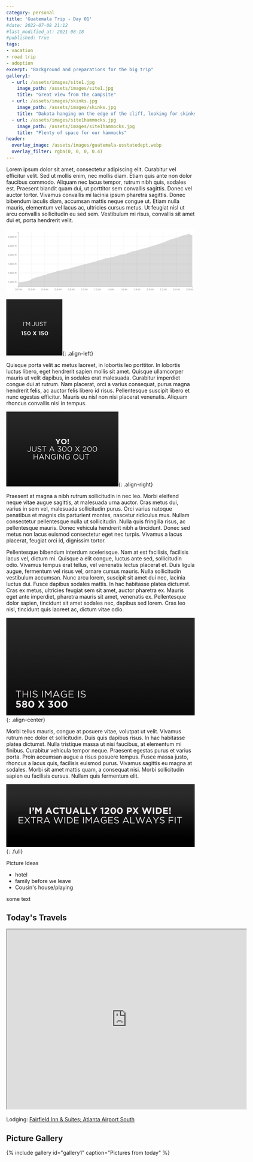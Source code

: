```yaml
---
category: personal
title: 'Guatemala Trip - Day 01'
#date: 2022-07-08 21:12
#last_modified_at: 2021-08-18
#published: True
tags:
- vacation
- road trip
- adoption
excerpt: "Background and preparations for the big trip"
gallery1:
  - url: /assets/images/site1.jpg
    image_path: /assets/images/site1.jpg
    title: "Great view from the campsite"
  - url: /assets/images/skinks.jpg
    image_path: /assets/images/skinks.jpg
    title: "Dakota hanging on the edge of the cliff, looking for skinks"
  - url: /assets/images/site1hammocks.jpg
    image_path: /assets/images/site1hammocks.jpg
    title: "Plenty of space for our hammocks"
header:
  overlay_image: /assets/images/guatemala-usstatedept.webp
  overlay_filter: rgba(0, 0, 0, 0.4)
---
```


Lorem ipsum dolor sit amet, consectetur adipiscing elit. Curabitur vel efficitur velit. Sed ut mollis enim, nec mollis diam. Etiam quis ante non dolor faucibus commodo. Aliquam nec lacus tempor, rutrum nibh quis, sodales est. Praesent blandit quam dui, ut porttitor sem convallis sagittis. Donec vel auctor tortor. Vivamus convallis mi lacinia ipsum pharetra sagittis. Donec bibendum iaculis diam, accumsan mattis neque congue ut. Etiam nulla mauris, elementum vel lacus ac, ultricies cursus metus. Ut feugiat nisl ut arcu convallis sollicitudin eu sed sem. Vestibulum mi risus, convallis sit amet dui et, porta hendrerit velit.

[![image-center](/assets/images/elevation_day01.png)](/assets/images/elevation_day01.png)

![image-left](/assets/images/filename-150x150.jpg){: .align-left} 

Quisque porta velit ac metus laoreet, in lobortis leo porttitor. In lobortis luctus libero, eget hendrerit sapien mollis sit amet. Quisque ullamcorper mauris ut velit dapibus, in sodales erat malesuada. Curabitur imperdiet congue dui at rutrum. Nam placerat, orci a varius consequat, purus magna hendrerit felis, ac auctor felis libero id risus. Pellentesque suscipit libero et nunc egestas efficitur. Mauris eu nisl non nisi placerat venenatis. Aliquam rhoncus convallis nisi in tempus.

![image-right](/assets/images/filename-300x200.jpg){: .align-right}

Praesent at magna a nibh rutrum sollicitudin in nec leo. Morbi eleifend neque vitae augue sagittis, at malesuada urna auctor. Cras metus dui, varius in sem vel, malesuada sollicitudin purus. Orci varius natoque penatibus et magnis dis parturient montes, nascetur ridiculus mus. Nullam consectetur pellentesque nulla ut sollicitudin. Nulla quis fringilla risus, ac pellentesque mauris. Donec vehicula hendrerit nibh a tincidunt. Donec sed metus non lacus euismod consectetur eget nec turpis. Vivamus a lacus placerat, feugiat orci id, dignissim tortor.

Pellentesque bibendum interdum scelerisque. Nam at est facilisis, facilisis lacus vel, dictum mi. Quisque a elit congue, luctus ante sed, sollicitudin odio. Vivamus tempus erat tellus, vel venenatis lectus placerat et. Duis ligula augue, fermentum vel risus vel, ornare cursus mauris. Nulla sollicitudin vestibulum accumsan. Nunc arcu lorem, suscipit sit amet dui nec, lacinia luctus dui. Fusce dapibus sodales mattis. In hac habitasse platea dictumst. Cras ex metus, ultricies feugiat sem sit amet, auctor pharetra ex. Mauris eget ante imperdiet, pharetra mauris sit amet, venenatis ex. Pellentesque dolor sapien, tincidunt sit amet sodales nec, dapibus sed lorem. Cras leo nisl, tincidunt quis laoreet ac, dictum vitae odio.

![image-center](/assets/images/filename-580x300.jpg){: .align-center}

Morbi tellus mauris, congue at posuere vitae, volutpat ut velit. Vivamus rutrum nec dolor et sollicitudin. Duis quis dapibus risus. In hac habitasse platea dictumst. Nulla tristique massa ut nisi faucibus, at elementum mi finibus. Curabitur vehicula tempor neque. Praesent egestas purus et varius porta. Proin accumsan augue a risus posuere tempus. Fusce massa justo, rhoncus a lacus quis, facilisis euismod purus. Vivamus sagittis eu magna at sodales. Morbi sit amet mattis quam, a consequat nisi. Morbi sollicitudin sapien eu facilisis cursus. Nullam quis fermentum elit.

![full](/assets/images/filename-1200x400.jpg)
{: .full}

Picture Ideas

- hotel
- family before we leave
- Cousin's house/playing

some text

## Today's Travels

<iframe src="https://www.google.com/maps/d/u/0/embed?mid=1ru865bS9DXZ26zMOVd9o6wXf0xReFa4&ehbc=2E312F" width="640" height="480"></iframe>

Lodging: [Fairfield Inn & Suites; Atlanta Airport South](https://www.marriott.com/en-us/hotels/atlaa-fairfield-inn-and-suites-atlanta-airport-south-sullivan-road/overview/)

## Picture Gallery

{% include gallery id="gallery1" caption="Pictures from today" %}
